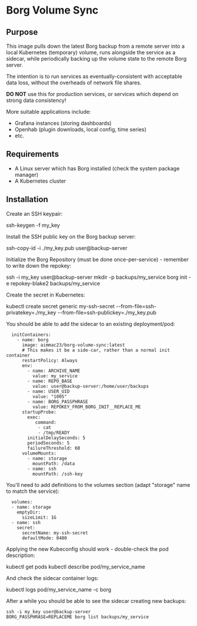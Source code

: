 # Borg Volume Sync

## Purpose

This image pulls down the latest Borg backup from a remote server into a local Kubernetes (temporary) volume, runs alongside the service as a sidecar, while periodically backing up the volume state to the remote Borg server.

The intention is to run services as eventually-consistent with acceptable data loss, without the overheads of network file shares.

**DO NOT** use this for production services, or services which depend on strong data consistency!

More suitable applications include:
 - Grafana instances (storing dashboards)
 - Openhab (plugin downloads, local config, time series)
 - etc.

## Requirements

 - A Linux server which has Borg installed (check the system package manager)
 - A Kubernetes cluster

## Installation

Create an SSH keypair:

  ssh-keygen -f my_key

Install the SSH public key on the Borg backup server:

  ssh-copy-id -i ./my_key.pub user@backup-server

Initialize the Borg Repository (must be done once-per-service) - remember to write down the repokey:

  ssh -i my_key user@backup-server
  mkdir -p backups/my_service
  borg init -e repokey-blake2 backups/my_service

Create the secret in Kubernetes:

  kubectl create secret generic my-ssh-secret --from-file=ssh-privatekey=./my_key --from-file=ssh-publickey=./my_key.pub

You should be able to add the sidecar to an existing deployment/pod:

      initContainers:
        - name: borg
          image: aimmac23/borg-volume-sync:latest
          # This makes it be a side-car, rather than a normal init container
          restartPolicy: Always
          env:
            - name: ARCHIVE_NAME
              value: my_service
            - name: REPO_BASE
              value: user@backup-server:/home/user/backups
            - name: USER_UID
              value: "1005"
            - name: BORG_PASSPHRASE
              value: REPOKEY_FROM_BORG_INIT__REPLACE_ME
          startupProbe:
            exec:
               command:
                - cat
                - /tmp/READY
            initialDelaySeconds: 5
            periodSeconds: 5
            failureThreshold: 60
          volumeMounts:
            - name: storage
              mountPath: /data
            - name: ssh
              mountPath: /ssh-key

You'll need to add definitions to the volumes section (adapt "storage" name to match the service):

      volumes:
      - name: storage
        emptyDir:
          sizeLimit: 1G
      - name: ssh
        secret:
          secretName: my-ssh-secret
          defaultMode: 0400

Applying the new Kubeconfig should work - double-check the pod description:

  kubectl get pods
  kubectl describe pod/my_service_name

And check the sidecar container logs:

  kubectl logs pod/my_service_name -c borg

After a while you should be able to see the sidecar creating new backups:

    ssh -i my_key user@backup-server
    BORG_PASSPHRASE=REPLACEME borg list backups/my_service
